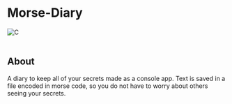 # Morse-Diary
![C](https://img.shields.io/badge/language-C-pink)
<br><br>

## About
A diary to keep all of your secrets made as a console app. Text is saved in a file encoded in morse code, so you do not have to worry about others seeing your secrets.
